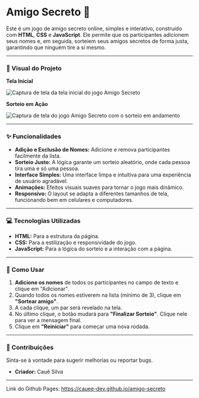 # Amigo Secreto 🎁

Este é um jogo de amigo secreto online, simples e interativo, construído com **HTML**, **CSS** e **JavaScript**. Ele permite que os participantes adicionem seus nomes e, em seguida, sorteiem seus amigos secretos de forma justa, garantindo que ninguém tire a si mesmo.

---

### 📸 Visual do Projeto

**Tela Inicial**

![Captura de tela da tela inicial do jogo Amigo Secreto](https://i.imgur.com/48LcoFY.png)

**Sorteio em Ação**

![Captura de tela do jogo Amigo Secreto com o sorteio em andamento](https://i.imgur.com/kaFFe1V.png)

---

### ✨ Funcionalidades

* **Adição e Exclusão de Nomes:** Adicione e remova participantes facilmente da lista.
* **Sorteio Justo:** A lógica garante um sorteio aleatório, onde cada pessoa tira uma e só uma pessoa.
* **Interface Simples:** Uma interface limpa e intuitiva para uma experiência de usuário agradável.
* **Animações:** Efeitos visuais suaves para tornar o jogo mais dinâmico.
* **Responsivo:** O layout se adapta a diferentes tamanhos de tela, funcionando bem em celulares e computadores.

---

### 💻 Tecnologias Utilizadas

* **HTML:** Para a estrutura da página.
* **CSS:** Para a estilização e responsividade do jogo.
* **JavaScript:** Para a lógica do sorteio e a interação com a página.

---

### 🚀 Como Usar

1.  **Adicione os nomes** de todos os participantes no campo de texto e clique em "Adicionar".
2.  Quando todos os nomes estiverem na lista (mínimo de 3), clique em **"Sortear amigo"**.
3.  A cada clique, um par será revelado na tela.
4.  No último clique, o botão mudará para **"Finalizar Sorteio"**. Clique nele para ver a mensagem final.
5.  Clique em **"Reiniciar"** para começar uma nova rodada.

---

### 💖 Contribuições

Sinta-se à vontade para sugerir melhorias ou reportar bugs.

* **Criador:** Cauê Silva

---

Link do Github Pages: https://cauee-dev.github.io/amigo-secreto
